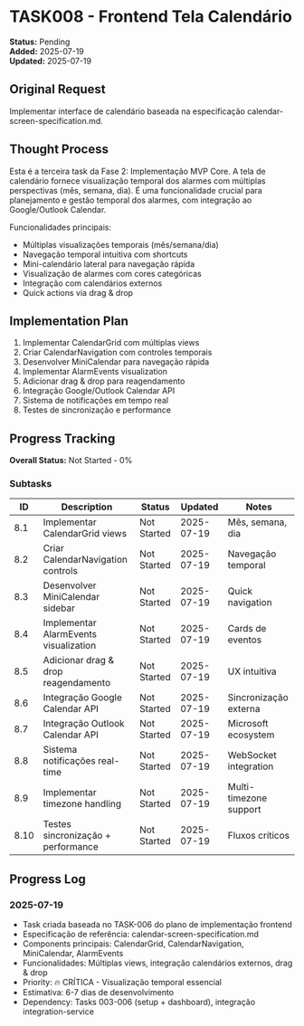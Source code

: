 # TASK008 - Frontend Tela Calendário

**Status:** Pending  
**Added:** 2025-07-19  
**Updated:** 2025-07-19  

## Original Request
Implementar interface de calendário baseada na especificação calendar-screen-specification.md.

## Thought Process
Esta é a terceira task da Fase 2: Implementação MVP Core. A tela de calendário fornece visualização temporal dos alarmes com múltiplas perspectivas (mês, semana, dia). É uma funcionalidade crucial para planejamento e gestão temporal dos alarmes, com integração ao Google/Outlook Calendar.

Funcionalidades principais:
- Múltiplas visualizações temporais (mês/semana/dia)
- Navegação temporal intuitiva com shortcuts
- Mini-calendário lateral para navegação rápida
- Visualização de alarmes com cores categóricas
- Integração com calendários externos
- Quick actions via drag & drop

## Implementation Plan
1. Implementar CalendarGrid com múltiplas views
2. Criar CalendarNavigation com controles temporais
3. Desenvolver MiniCalendar para navegação rápida
4. Implementar AlarmEvents visualization
5. Adicionar drag & drop para reagendamento
6. Integração Google/Outlook Calendar API
7. Sistema de notificações em tempo real
8. Testes de sincronização e performance

## Progress Tracking

**Overall Status:** Not Started - 0%

### Subtasks
| ID | Description | Status | Updated | Notes |
|----|-------------|--------|---------|-------|
| 8.1 | Implementar CalendarGrid views | Not Started | 2025-07-19 | Mês, semana, dia |
| 8.2 | Criar CalendarNavigation controls | Not Started | 2025-07-19 | Navegação temporal |
| 8.3 | Desenvolver MiniCalendar sidebar | Not Started | 2025-07-19 | Quick navigation |
| 8.4 | Implementar AlarmEvents visualization | Not Started | 2025-07-19 | Cards de eventos |
| 8.5 | Adicionar drag & drop reagendamento | Not Started | 2025-07-19 | UX intuitiva |
| 8.6 | Integração Google Calendar API | Not Started | 2025-07-19 | Sincronização externa |
| 8.7 | Integração Outlook Calendar API | Not Started | 2025-07-19 | Microsoft ecosystem |
| 8.8 | Sistema notificações real-time | Not Started | 2025-07-19 | WebSocket integration |
| 8.9 | Implementar timezone handling | Not Started | 2025-07-19 | Multi-timezone support |
| 8.10 | Testes sincronização + performance | Not Started | 2025-07-19 | Fluxos críticos |

## Progress Log

### 2025-07-19
- Task criada baseada no TASK-006 do plano de implementação frontend
- Especificação de referência: calendar-screen-specification.md
- Components principais: CalendarGrid, CalendarNavigation, MiniCalendar, AlarmEvents
- Funcionalidades: Múltiplas views, integração calendários externos, drag & drop
- Priority: 🔥 CRÍTICA - Visualização temporal essencial
- Estimativa: 6-7 dias de desenvolvimento
- Dependency: Tasks 003-006 (setup + dashboard), integração integration-service
